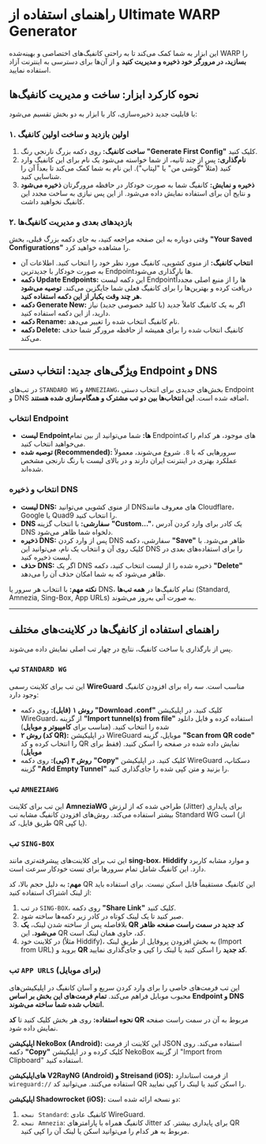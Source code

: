 # راهنمای استفاده از Ultimate WARP Generator

این ابزار به شما کمک می‌کند تا به راحتی کانفیگ‌های اختصاصی و بهینه‌شده WARP را **بسازید، در مرورگر خود ذخیره و مدیریت کنید** و از آن‌ها برای دسترسی به اینترنت آزاد استفاده نمایید.

## نحوه کارکرد ابزار: ساخت و مدیریت کانفیگ‌ها

با قابلیت جدید ذخیره‌سازی، کار با ابزار به دو بخش تقسیم می‌شود:

### ۱. اولین بازدید و ساخت اولین کانفیگ

1.  **ساخت کانفیگ:** روی دکمه بزرگ نارنجی رنگ **"Generate First Config"** کلیک کنید.
2.  **نام‌گذاری:** پس از چند ثانیه، از شما خواسته می‌شود یک نام برای این کانفیگ وارد کنید (مثلاً "گوشی من" یا "لپتاپ"). این نام به شما کمک می‌کند تا بعداً آن را شناسایی کنید.
3.  **ذخیره و نمایش:** کانفیگ شما به صورت خودکار در حافظه مرورگرتان **ذخیره می‌شود** و نتایج آن برای استفاده نمایش داده می‌شود. از این پس نیازی به ساخت مجدد این کانفیگ نخواهید داشت.

### ۲. بازدیدهای بعدی و مدیریت کانفیگ‌ها

وقتی دوباره به این صفحه مراجعه کنید، به جای دکمه بزرگ قبلی، بخش **"Your Saved Configurations"** را مشاهده خواهید کرد.

*   **انتخاب کانفیگ:** از منوی کشویی، کانفیگ مورد نظر خود را انتخاب کنید. اطلاعات آن به صورت خودکار با جدیدترین Endpointها بارگذاری می‌شود.
*   **دکمه Update Endpoints:** این دکمه لیست Endpointها را از منبع اصلی مجدداً دریافت کرده و بهترین‌ها را برای کانفیگ فعلی شما جایگزین می‌کند. **توصیه می‌شود هر چند وقت یکبار از این دکمه استفاده کنید.**
*   **دکمه Generate New:** اگر به یک کانفیگ کاملاً جدید (با کلید خصوصی جدید) نیاز دارید، از این دکمه استفاده کنید.
*   **دکمه Rename:** نام کانفیگ انتخاب شده را تغییر می‌دهد.
*   **دکمه Delete:** کانفیگ انتخاب شده را برای همیشه از حافظه مرورگر شما حذف می‌کند.

---

## ویژگی‌های جدید: انتخاب دستی Endpoint و DNS

در تب‌های `STANDARD WG` و `AMNEZIAWG`، بخش‌های جدیدی برای انتخاب دستی Endpoint و DNS اضافه شده است. **این انتخاب‌ها بین دو تب مشترک و همگام‌سازی شده هستند.**

### انتخاب Endpoint

*   **لیست Endpointها:** شما می‌توانید از بین تمام Endpointهای موجود، هر کدام را که می‌خواهید انتخاب کنید.
*   **توصیه شده (Recommended):** سرورهایی که با `8.` شروع می‌شوند، معمولاً عملکرد بهتری در اینترنت ایران دارند و در بالای لیست با رنگ نارنجی مشخص شده‌اند.

### انتخاب و ذخیره DNS

*   **لیست DNS:** از منوی کشویی می‌توانید DNSهای معروف مانند Cloudflare، Google یا Quad9 را انتخاب کنید.
*   **DNS سفارشی:** با انتخاب گزینه **"Custom..."**، یک کادر برای وارد کردن آدرس DNS دلخواه شما ظاهر می‌شود.
*   **ذخیره DNS:** پس از وارد کردن DNS سفارشی، دکمه **"Save"** ظاهر می‌شود. با کلیک روی آن و انتخاب یک نام، می‌توانید این DNS را برای استفاده‌های بعدی در لیست ذخیره کنید.
*   **حذف DNS:** اگر یک DNS ذخیره شده را از لیست انتخاب کنید، دکمه **"Delete"** ظاهر می‌شود که به شما امکان حذف آن را می‌دهد.

**نکته مهم:** با انتخاب هر سرور یا DNS، تمام کانفیگ‌ها در **همه تب‌ها** (Standard, Amnezia, Sing-Box, App URLs) به صورت آنی به‌روز می‌شوند.

---

## راهنمای استفاده از کانفیگ‌ها در کلاینت‌های مختلف

پس از بارگذاری یا ساخت کانفیگ، نتایج در چهار تب اصلی نمایش داده می‌شوند.

### تب `STANDARD WG`

این تب برای کلاینت رسمی **WireGuard** مناسب است. سه راه برای افزودن کانفیگ وجود دارد:

*   **روش ۱ (فایل):** روی دکمه **"Download .conf"** کلیک کنید. در اپلیکیشن WireGuard، از گزینه **"Import tunnel(s) from file"** استفاده کرده و فایل دانلود شده را انتخاب کنید. (مناسب برای **کامپیوتر و موبایل**)
*   **روش ۲ (کد QR):** در اپلیکیشن WireGuard موبایل، گزینه **"Scan from QR code"** را انتخاب کرده و کد QR نمایش داده شده در صفحه را اسکن کنید. (فقط برای **موبایل**)
*   **روش ۳ (کپی):** روی دکمه **"Copy"** کلیک کنید. در اپلیکیشن WireGuard دسکتاپ، گزینه **"Add Empty Tunnel"** را بزنید و متن کپی شده را جای‌گذاری کنید.

### تب `AMNEZIAWG`

این تب برای کلاینت **AmneziaWG** طراحی شده که از لرزش (Jitter) برای پایداری بیشتر استفاده می‌کند. روش‌های افزودن کانفیگ مشابه تب Standard WG است (از طریق فایل، کد QR یا کپی).

### تب `SING-BOX`

این تب برای کلاینت‌های پیشرفته‌تری مانند **sing-box**، **Hiddify** و موارد مشابه کاربرد دارد. این کانفیگ شامل تمام سرورها برای تست خودکار سرعت است.

**مهم:** به دلیل حجم بالا، کد QR این کانفیگ مستقیماً قابل اسکن نیست. برای استفاده باید از لینک اشتراک استفاده کنید:

1.  در تب `SING-BOX`، روی دکمه **"Share Link"** کلیک کنید.
2.  صبر کنید تا یک لینک کوتاه در کادر زیر دکمه‌ها ساخته شود.
3.  بلافاصله پس از ساخته شدن لینک، **یک QR کد جدید در سمت راست صفحه ظاهر می‌شود.** این QR کد، حاوی همان لینک است.
4.  در کلاینت خود (مثلاً Hiddify)، به بخش افزودن پروفایل از طریق لینک (Import from URL) بروید و **QR کد جدید** را اسکن کنید یا لینک را کپی و جای‌گذاری نمایید.

### تب `APP URLS` (برای موبایل)

این تب فرمت‌های خاصی را برای وارد کردن سریع و آسان کانفیگ در اپلیکیشن‌های محبوب موبایل فراهم می‌کند. **تمام فرمت‌های این بخش بر اساس Endpoint و DNS انتخاب شده شما ساخته می‌شوند.**

**نحوه استفاده:** روی هر بخش کلیک کنید تا **کد QR** مربوط به آن در سمت راست صفحه نمایش داده شود.

**اپلیکیشن‌ NekoBox (Android):** این کلاینت از فرمت JSON استفاده می‌کند. روی دکمه **"Copy"** کلیک کرده و در اپلیکیشن NekoBox از گزینه "Import from Clipboard" استفاده کنید.

**اپلیکیشن‌‎های V2RayNG (Android) و Streisand (iOS):** از فرمت استاندارد `wireguard://` استفاده می‌کنند. می‌توانید کد QR را اسکن کنید یا لینک را کپی نمایید.

**اپلیکیشن‌ Shadowrocket (iOS):** دو نسخه ارائه شده است:

  1.  `نسخه Standard`: کانفیگ عادی WireGuard.
  2.  `نسخه Amnezia`: کانفیگ همراه با پارامترهای Jitter برای پایداری بیشتر.
    کد QR مربوط به هر کدام را می‌توانید اسکن یا لینک آن را کپی کنید.
